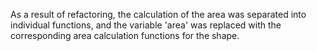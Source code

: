 As a result of refactoring, the calculation of the area was separated into individual functions, and the variable 'area' was replaced with the corresponding area calculation functions for the shape.
